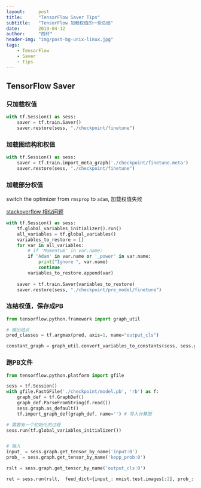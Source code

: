 ```yaml
---
layout:     post
title:      "TensorFlow Saver Tips"
subtitle:   "TensorFlow 加载权值的一些总结"
date:       2019-04-12
author:     "西轩"
header-img: "img/post-bg-unix-linux.jpg"
tags:
    - TensorFlow
    - Saver
    - Tips
---
```




## TensorFlow Saver



### 只加载权值

``` python
with tf.Session() as sess:
    saver = tf.train.Saver()
    saver.restore(sess, "./checkpoint/finetune")
```



### 加载图结构和权值

``` python
with tf.Session() as sess:
	saver = tf.train.import_meta_graph('./checkpoint/finetune.meta')
    saver.restore(sess, "./checkpoint/finetune")
```



### 加载部分权值

 switch the optimizer from `rmsprop` to `adam`, 加载权值失败

[stackoverflow 相似问题](https://stackoverflow.com/questions/47194449/changing-optimizer-results-in-not-found-in-checkpoint-errors) 

``` python
with tf.Session() as sess:
    tf.global_variables_initializer().run()
    all_variables = tf.global_variables()
    variables_to_restore = []
    for var in all_variables:
        # if 'Momentum' in var.name:
        if 'Adam' in var.name or '_power' in var.name:
            print("Ignore ", var.name)
            continue
        variables_to_restore.append(var)
    
    saver = tf.train.Saver(variables_to_restore)
    saver.restore(sess, "./checkpoint/pre_model/finetune")
```



### 冻结权值，保存成PB

```python
from tensorflow.python.framework import graph_util

# 输出结点
pred_classes = tf.argmax(pred, axis=1, name="output_cls")

constant_graph = graph_util.convert_variables_to_constants(sess, sess.graph_def, ['output_cls'])
```



### 跑PB文件

```python
from tensorflow.python.platform import gfile

sess = tf.Session()
with gfile.FastGFile('./checkpoint/model.pb', 'rb') as f:
    graph_def = tf.GraphDef()
    graph_def.ParseFromString(f.read())
    sess.graph.as_default()
    tf.import_graph_def(graph_def, name='') # 导入计算图

# 需要有一个初始化的过程    
sess.run(tf.global_variables_initializer())


# 输入
input_ = sess.graph.get_tensor_by_name('input:0')
prob_ = sess.graph.get_tensor_by_name('kepp_prob:0')

rslt = sess.graph.get_tensor_by_name('output_cls:0')

ret = sess.run(rslt,  feed_dict={input_: mnist.test.images[:2], prob_: 1.0})
```


